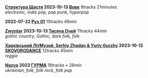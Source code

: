 **[Структура Щастя](https://www.last.fm/music/%D0%A1%D0%A2%D0%A0%D0%A3%D0%9A%D0%A2%D0%A3%D0%A0%D0%90+%D0%A9%D0%90%D0%A1%D0%A2%D0%AF "indie pop, pop punk, hyperpop, electronic") 2023-10-13 [Вовк](https://music.youtube.com/playlist?list=OLAK5uy_kiQEaX30LtInmKmA7Rhor38RCW8Zz03w8 "8tracks • 21min")** 8tracks  21minutes  
*electronic, indie pop, pop punk, hyperpop*

**2022-07-22 [Рух 01](https://music.youtube.com/playlist?list=OLAK5uy_kVj8pLFPwSF8dQTE2szpnPkXpuZQg9Gn0)** 10tracks 49min

**[Zwyntar](https://www.last.fm/music/Zwyntar "gothic country, gothic, dark folk, folk") 2023-10-13 [Тисяча Очей](https://music.youtube.com/playlist?list=OLAK5uy_l-pzd0rwr542XUY4Rn-eLZVZ6iPd8TcLk)** 11tracks 44min  
*gothic country, Gothic, dark folk, folk*

**[Харківський ЛітМузей, Serhiy Zhadan & Yuriy Gurzhy](https://www.last.fm/music/%D0%A5%D0%B0%D1%80%D0%BA%D1%96%D0%B2%D1%81%D1%8C%D0%BA%D0%B8%D0%B9+%D0%9B%D1%96%D1%82%D0%9C%D1%83%D0%B7%D0%B5%D0%B9,+Serhiy+Zhadan,+&+Yuriy+Gurzhy) 2023-10-12 [SKOVORODANCE](https://music.youtube.com/playlist?list=OLAK5uy_li9Lm6z9oRGIKNpFNoL8ebHXD5Ln654Qs)** 12tracks 45min  
*reggie*

**[Nazva](https://www.last.fm/music/NAZVA) 2023 [ГУРМА](https://music.youtube.com/playlist?list=OLAK5uy_mrhbyC0RuOyylSo5J4k2MNiadF8dvxPNc)** 16tracks • 26min  
*ukrainian, folk, folk rock, folk pop*

<!--

**[]( "")  [](https://music.youtube.com/playlist?list= )** tracks • min
**
-->